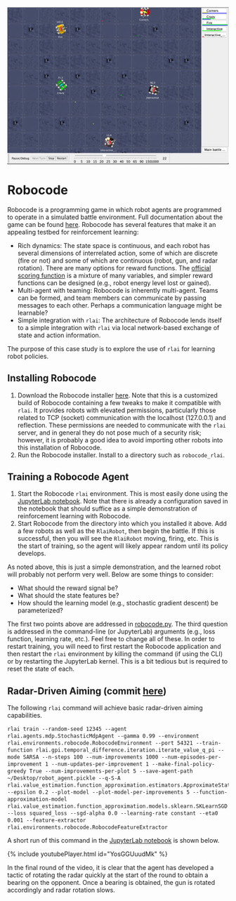 ![robocode](./robocode.png)

# Robocode
Robocode is a programming game in which robot agents are programmed to operate in a simulated battle environment. Full
documentation about the game can be found [here](https://robowiki.net/wiki/Main_Page). Robocode has several features
that make it an appealing testbed for reinforcement learning:

* Rich dynamics:  The state space is continuous, and each robot has several dimensions of interrelated action, some of
  which are discrete (fire or not) and some of which are continuous (robot, gun, and radar rotation). There are many 
  options for reward functions. The [official scoring function](https://robowiki.net/wiki/Robocode/Scoring) is a mixture 
  of many variables, and simpler reward functions can be designed (e.g., robot energy level lost or gained).
* Multi-agent with teaming:  Robocode is inherently multi-agent. Teams can be formed, and team members can communicate
  by passing messages to each other. Perhaps a communication language might be learnable?
* Simple integration with `rlai`:  The architecture of Robocode lends itself to a simple integration with `rlai` via
  local network-based exchange of state and action information.
  
The purpose of this case study is to explore the use of `rlai` for learning robot policies.

## Installing Robocode

1. Download the Robocode installer 
   [here](https://github.com/MatthewGerber/robocode/raw/master/build/robocode-rlai-setup.jar). Note that this is a 
   customized build of Robocode containing a few tweaks to make it compatible with `rlai`. It provides robots with 
   elevated permissions, particularly those related to TCP (socket) communication with the localhost (127.0.0.1) and
   reflection. These permissions are needed to communicate with the `rlai` server, and in general they do not pose much
   of a security risk; however, it is probably a good idea to avoid importing other robots into this installation of
   Robocode.
1. Run the Robocode installer. Install to a directory such as `robocode_rlai`.

## Training a Robocode Agent

1. Start the Robocode `rlai` environment. This is most easily done using the 
   [JupyterLab notebook](../jupyterlab_guide.md). Note that there is already a configuration saved in the notebook that 
   should suffice as a simple demonstration of reinforcement learning with Robocode.
1. Start Robocode from the directory into which you installed it above. Add a few robots as well as the `RlaiRobot`, 
   then begin the battle. If this is successful, then you will see the `RlaiRobot` moving, firing, etc. This is the 
   start of training, so the agent will likely appear random until its policy develops.
   
As noted above, this is just a simple demonstration, and the learned robot will probably not perform very well. Below
are some things to consider:

* What should the reward signal be?
* What should the state features be?
* How should the learning model (e.g., stochastic gradient descent) be parameterized?

The first two points above are addressed in 
[robocode.py](https://github.com/MatthewGerber/rlai/blob/master/src/rlai/environments/robocode.py). The third question
is addressed in the command-line (or JupyterLab) arguments (e.g., loss function, learning rate, etc.). Feel free to 
change all of these. In order to restart training, you will need to first restart the Robocode application and then
restart the `rlai` environment by killing the command (if using the CLI) or by restarting the JupyterLab kernel. This
is a bit tedious but is required to reset the state of each.

## Radar-Driven Aiming (commit [here](https://github.com/MatthewGerber/rlai/tree/537b0653f17ef84c35ccfd2f67e07d5bde7b3d61))

The following `rlai` command will achieve basic radar-driven aiming capabilities.

```
rlai train --random-seed 12345 --agent rlai.agents.mdp.StochasticMdpAgent --gamma 0.99 --environment rlai.environments.robocode.RobocodeEnvironment --port 54321 --train-function rlai.gpi.temporal_difference.iteration.iterate_value_q_pi --mode SARSA --n-steps 100 --num-improvements 1000 --num-episodes-per-improvement 1 --num-updates-per-improvement 1 --make-final-policy-greedy True --num-improvements-per-plot 5 --save-agent-path ~/Desktop/robot_agent.pickle --q-S-A rlai.value_estimation.function_approximation.estimators.ApproximateStateActionValueEstimator --epsilon 0.2 --plot-model --plot-model-per-improvements 5 --function-approximation-model rlai.value_estimation.function_approximation.models.sklearn.SKLearnSGD --loss squared_loss --sgd-alpha 0.0 --learning-rate constant --eta0 0.001 --feature-extractor rlai.environments.robocode.RobocodeFeatureExtractor
```

A short run of this command in the [JupyterLab notebook](../jupyterlab_guide.md) is shown below.

{% include youtubePlayer.html id="YosGGUuudMk" %}

In the final round of the video, it is clear that the agent has developed a tactic of rotating the radar quickly at the
start of the round to obtain a bearing on the opponent. Once a bearing is obtained, the gun is rotated accordingly and 
radar rotation slows.